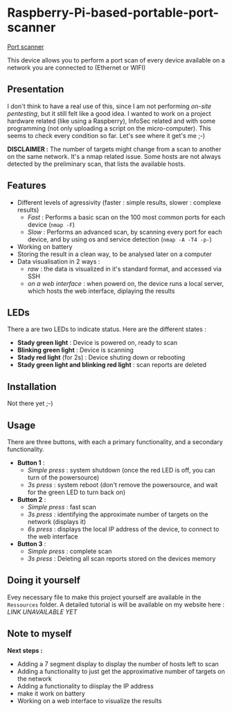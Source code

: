 # Raspberry-Pi-based-portable-port-scanner
[Port scanner](https://github.com/Log-s/Raspberry-Pi-based-portable-port-scanner/blob/master/Ressources/IMG_20200720_185845.jpg)

This device allows you to perform a port scan of every device available on a network you are connected to (Ethernet or WIFI)



Presentation
-
I don't think to have a real use of this, since I am not performing *on-site pentesting*, but it still felt like a good idea. I wanted to work on a project hardware related (like using a Raspberry), InfoSec related and with some programming (not only uploading a script on the micro-computer). This seems to check every condition so far. Let's see where it get's me ;-)

**DISCLAIMER :** The number of targets might change from a scan to another on the same network. It's a nmap related issue. Some hosts are not always detected by the preliminary scan, that lists the available hosts.



Features
-
* Different levels of agressivity (faster : simple results, slower : complexe results)
  * *Fast* : Performs a basic scan on the 100 most common ports for each device (```nmap -F```)
  * *Slow* : Performs an advanced scan, by scanning every port for each device, and by using os and service detection (```nmap -A -T4 -p-```)
* Working on battery
* Storing the result in a clean way, to be analysed later on a computer
* Data visualisation in 2 ways :
  * *raw* : the data is visualized in it's standard format, and accessed via SSH
  * *on a web interface* : when powerd on, the device runs a local server, which hosts the web interface, diplaying the results


LEDs
-
There a are two LEDs to indicate status. Here are the different states :
* **Stady green light** : Device is powered on, ready to scan
* **Blinking green light** : Device is scanning
* **Stady red light** (for 2s) : Device shuting down or rebooting
* **Stady green light and blinking red light** : scan reports are deleted



Installation
-
Not there yet ;-)



Usage
-
There are three buttons, with each a primary functionality, and a secondary functionality.
* **Button 1** : 
  * *Simple press* : system shutdown (once the red LED is off, you can turn of the powersource)
  * *3s press* : system reboot (don't remove the powersource, and wait for the green LED to turn back on)
* **Button 2** :
  * *Simple press* : fast scan
  * *3s press* : identifying the approximate number of targets on the network (displays it)
  * *6s press* : displays the local IP address of the device, to connect to the web interface
* **Button 3** :
  * *Simple press* : complete scan
  * *3s press* : Deleting all scan reports stored on the devices memory



Doing it yourself
-
Evey necessary file to make this project yourself are available in the ```Ressources``` folder. A detailed tutorial is will be available on my website here : *LINK UNAVAILABLE YET*



Note to myself
-
**Next steps :**
* Adding a 7 segment display to display the number of hosts left to scan
* Adding a functionality to just get the approximative number of targets on the network
* Adding a functionality to diisplay the IP address
* make it work on battery
* Working on a web interface to visualize the results

